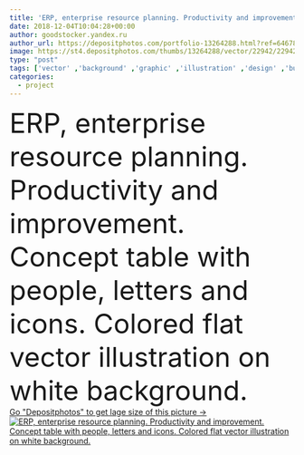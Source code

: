 ```yaml
---
title: 'ERP, enterprise resource planning. Productivity and improvement. Concept table with people, letters and icons. Flat vector illustration on white background.'
date: 2018-12-04T10:04:28+00:00
author: goodstocker.yandex.ru
author_url: https://depositphotos.com/portfolio-13264288.html?ref=64678756
image: https://st4.depositphotos.com/thumbs/13264288/vector/22942/229424916/api_thumb_450.jpg?forcejpeg=true
type: "post"
tags: ['vector' ,'background' ,'graphic' ,'illustration' ,'design' ,'business' ,'customer' ,'human' ,'success' ,'abstract' ,'texture' ,'cloud' ,'supply' ,'technology' ,'banner' ,'concept' ,'icon' ,'corporate' ,'service' ,'text' ,'flat' ,'data' ,'development' ,'businessman' ,'planning' ,'finance' ,'project' ,'solution' ,'strategy' ,'production' ,'marketing' ,'system' ,'plan' ,'sales' ,'commerce' ,'management' ,'chart' ,'process' ,'word' ,'access' ,'accounting' ,'resource' ,'software' ,'inventory' ,'enterprise' ,'integration' ,'lettering' ,'crm' ,'erp' ,'hrm' ]
categories: 
  - project
---
```

<div aling="center">
            <font size="60"> ERP, enterprise resource planning. Productivity and improvement. Concept table with people, letters and icons. Colored flat vector illustration on white background.</font>   
</div>
<div>
    <a href='https://st4.depositphotos.com/thumbs/13264288/vector/22942/229424916/api_thumb_450.jpg?forcejpeg=true?ref=64678756' target=_blank > Go "Depositphotos" to get lage size of this picture ->
        <img href='https://st4.depositphotos.com/thumbs/13264288/vector/22942/229424916/api_thumb_450.jpg?forcejpeg=true?ref=64678756' src='https://st4.depositphotos.com/13264288/22942/v/950/depositphotos_229424916-stock-illustration-erp-enterprise-resource-planning-productivity.jpg?forcejpeg=true' alt='ERP, enterprise resource planning. Productivity and improvement. Concept table with people, letters and icons. Colored flat vector illustration on white background.' >
    </a>
</div>
